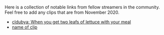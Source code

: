 Here is a collection of notable links from fellow streamers in the community. Feel free to add any clips that are from November 2020.

- [cldubya: When you get two leafs of lettuce with your meal](https://clips.twitch.tv/ImportantEagerGalagoFailFish)
- [name of clip](link)
